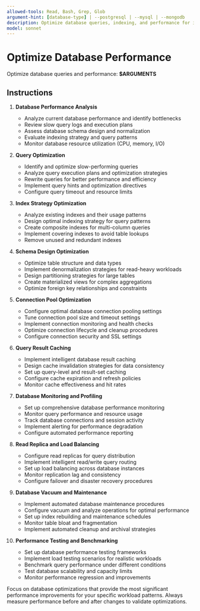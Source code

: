 ```yaml
---
allowed-tools: Read, Bash, Grep, Glob
argument-hint: [database-type] | --postgresql | --mysql | --mongodb
description: Optimize database queries, indexing, and performance for improved response times and scalability
model: sonnet
---
```


# Optimize Database Performance

Optimize database queries and performance: **$ARGUMENTS**

## Instructions

1. **Database Performance Analysis**
   - Analyze current database performance and identify bottlenecks
   - Review slow query logs and execution plans
   - Assess database schema design and normalization
   - Evaluate indexing strategy and query patterns
   - Monitor database resource utilization (CPU, memory, I/O)

2. **Query Optimization**
   - Identify and optimize slow-performing queries
   - Analyze query execution plans and optimization strategies
   - Rewrite queries for better performance and efficiency
   - Implement query hints and optimization directives
   - Configure query timeout and resource limits

3. **Index Strategy Optimization**
   - Analyze existing indexes and their usage patterns
   - Design optimal indexing strategy for query patterns
   - Create composite indexes for multi-column queries
   - Implement covering indexes to avoid table lookups
   - Remove unused and redundant indexes

4. **Schema Design Optimization**
   - Optimize table structure and data types
   - Implement denormalization strategies for read-heavy workloads
   - Design partitioning strategies for large tables
   - Create materialized views for complex aggregations
   - Optimize foreign key relationships and constraints

5. **Connection Pool Optimization**
   - Configure optimal database connection pooling settings
   - Tune connection pool size and timeout settings
   - Implement connection monitoring and health checks
   - Optimize connection lifecycle and cleanup procedures
   - Configure connection security and SSL settings

6. **Query Result Caching**
   - Implement intelligent database result caching
   - Design cache invalidation strategies for data consistency
   - Set up query-level and result-set caching
   - Configure cache expiration and refresh policies
   - Monitor cache effectiveness and hit rates

7. **Database Monitoring and Profiling**
   - Set up comprehensive database performance monitoring
   - Monitor query performance and resource usage
   - Track database connections and session activity
   - Implement alerting for performance degradation
   - Configure automated performance reporting

8. **Read Replica and Load Balancing**
   - Configure read replicas for query distribution
   - Implement intelligent read/write query routing
   - Set up load balancing across database instances
   - Monitor replication lag and consistency
   - Configure failover and disaster recovery procedures

9. **Database Vacuum and Maintenance**
   - Implement automated database maintenance procedures
   - Configure vacuum and analyze operations for optimal performance
   - Set up index rebuilding and maintenance schedules
   - Monitor table bloat and fragmentation
   - Implement automated cleanup and archival strategies

10. **Performance Testing and Benchmarking**
    - Set up database performance testing frameworks
    - Implement load testing scenarios for realistic workloads
    - Benchmark query performance under different conditions
    - Test database scalability and capacity limits
    - Monitor performance regression and improvements

Focus on database optimizations that provide the most significant performance improvements for your specific workload patterns. Always measure performance before and after changes to validate optimizations.
